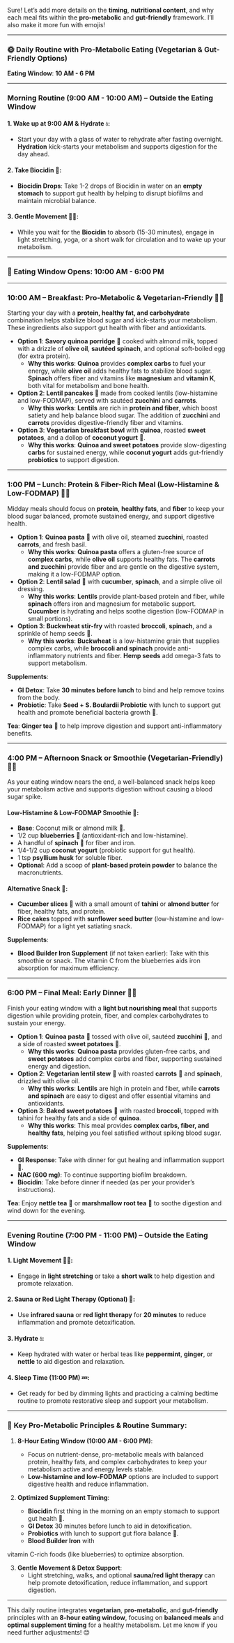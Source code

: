Sure! Let’s add more details on the **timing**, **nutritional content**, and why each meal fits within the **pro-metabolic** and **gut-friendly** framework. I’ll also make it more fun with emojis!

---

### 🌞 **Daily Routine with Pro-Metabolic Eating (Vegetarian & Gut-Friendly Options)**  
**Eating Window**: **10 AM - 6 PM**

---

### **Morning Routine (9:00 AM - 10:00 AM)** – **Outside the Eating Window**

#### **1. Wake up at 9:00 AM & Hydrate** 💧:
- Start your day with a glass of water to rehydrate after fasting overnight. **Hydration** kick-starts your metabolism and supports digestion for the day ahead.

#### **2. Take Biocidin** 🌿:
- **Biocidin Drops**: Take 1-2 drops of Biocidin in water on an **empty stomach** to support gut health by helping to disrupt biofilms and maintain microbial balance.

#### **3. Gentle Movement** 🧘‍♀️:
- While you wait for the **Biocidin** to absorb (15-30 minutes), engage in light stretching, yoga, or a short walk for circulation and to wake up your metabolism.

---

### 🍴 **Eating Window Opens: 10:00 AM - 6:00 PM**

---

### **10:00 AM – Breakfast: Pro-Metabolic & Vegetarian-Friendly** 🍳🥬

Starting your day with a **protein, healthy fat, and carbohydrate** combination helps stabilize blood sugar and kick-starts your metabolism. These ingredients also support gut health with fiber and antioxidants.

- **Option 1**: **Savory quinoa porridge** 🍚 cooked with almond milk, topped with a drizzle of **olive oil**, **sautéed spinach**, and optional soft-boiled egg (for extra protein).
   - **Why this works**: **Quinoa** provides **complex carbs** to fuel your energy, while **olive oil** adds healthy fats to stabilize blood sugar. **Spinach** offers fiber and vitamins like **magnesium** and **vitamin K**, both vital for metabolism and bone health.
- **Option 2**: **Lentil pancakes** 🥞 made from cooked lentils (low-histamine and low-FODMAP), served with sautéed **zucchini** and **carrots**.
   - **Why this works**: **Lentils** are rich in **protein and fiber**, which boost satiety and help balance blood sugar. The addition of **zucchini** and **carrots** provides digestive-friendly fiber and vitamins.
- **Option 3**: **Vegetarian breakfast bowl** with **quinoa**, roasted **sweet potatoes**, and a dollop of **coconut yogurt** 🥥.
   - **Why this works**: **Quinoa and sweet potatoes** provide slow-digesting **carbs** for sustained energy, while **coconut yogurt** adds gut-friendly **probiotics** to support digestion.

---

### **1:00 PM – Lunch: Protein & Fiber-Rich Meal (Low-Histamine & Low-FODMAP)** 🥗🍠

Midday meals should focus on **protein**, **healthy fats**, and **fiber** to keep your blood sugar balanced, promote sustained energy, and support digestive health.

- **Option 1**: **Quinoa pasta** 🍝 with olive oil, steamed **zucchini**, roasted **carrots**, and fresh basil.
   - **Why this works**: **Quinoa pasta** offers a gluten-free source of **complex carbs**, while **olive oil** supports healthy fats. The **carrots and zucchini** provide fiber and are gentle on the digestive system, making it a low-FODMAP option.
- **Option 2**: **Lentil salad** 🥗 with **cucumber**, **spinach**, and a simple olive oil dressing.
   - **Why this works**: **Lentils** provide plant-based protein and fiber, while **spinach** offers iron and magnesium for metabolic support. **Cucumber** is hydrating and helps soothe digestion (low-FODMAP in small portions).
- **Option 3**: **Buckwheat stir-fry** with roasted **broccoli**, **spinach**, and a sprinkle of hemp seeds 🌿.
   - **Why this works**: **Buckwheat** is a low-histamine grain that supplies complex carbs, while **broccoli and spinach** provide anti-inflammatory nutrients and fiber. **Hemp seeds** add omega-3 fats to support metabolism.

**Supplements**:
- **GI Detox**: Take **30 minutes before lunch** to bind and help remove toxins from the body.
- **Probiotic**: Take **Seed + S. Boulardii Probiotic** with lunch to support gut health and promote beneficial bacteria growth 🌿.

**Tea**: **Ginger tea** 🍵 to help improve digestion and support anti-inflammatory benefits.

---

### **4:00 PM – Afternoon Snack or Smoothie (Vegetarian-Friendly)** 🥤🥒

As your eating window nears the end, a well-balanced snack helps keep your metabolism active and supports digestion without causing a blood sugar spike.

#### **Low-Histamine & Low-FODMAP Smoothie** 🍓:
- **Base**: Coconut milk or almond milk 🥥.
- 1/2 cup **blueberries** 🍇 (antioxidant-rich and low-histamine).
- A handful of **spinach** 🥬 for fiber and iron.
- 1/4-1/2 cup **coconut yogurt** (probiotic support for gut health).
- 1 tsp **psyllium husk** for soluble fiber.
- **Optional**: Add a scoop of **plant-based protein powder** to balance the macronutrients.

#### **Alternative Snack** 🍠:
- **Cucumber slices** 🥒 with a small amount of **tahini** or **almond butter** for fiber, healthy fats, and protein.
- **Rice cakes** topped with **sunflower seed butter** (low-histamine and low-FODMAP) for a light yet satiating snack.

**Supplements**:
- **Blood Builder Iron Supplement** (if not taken earlier): Take with this smoothie or snack. The vitamin C from the blueberries aids iron absorption for maximum efficiency.

---

### **6:00 PM – Final Meal: Early Dinner** 🥑🍚

Finish your eating window with a **light but nourishing meal** that supports digestion while providing protein, fiber, and complex carbohydrates to sustain your energy.

- **Option 1**: **Quinoa pasta** 🍝 tossed with olive oil, sautéed **zucchini** 🥒, and a side of roasted **sweet potatoes** 🍠.
   - **Why this works**: **Quinoa pasta** provides gluten-free carbs, and **sweet potatoes** add complex carbs and fiber, supporting sustained energy and digestion.
- **Option 2**: **Vegetarian lentil stew** 🍲 with roasted **carrots** 🥕 and **spinach**, drizzled with olive oil.
   - **Why this works**: **Lentils** are high in protein and fiber, while **carrots and spinach** are easy to digest and offer essential vitamins and antioxidants.
- **Option 3**: **Baked sweet potatoes** 🍠 with roasted **broccoli**, topped with tahini for healthy fats and a side of **quinoa**.
   - **Why this works**: This meal provides **complex carbs, fiber, and healthy fats**, helping you feel satisfied without spiking blood sugar.

**Supplements**:
- **GI Response**: Take with dinner for gut healing and inflammation support 💚.
- **NAC (600 mg)**: To continue supporting biofilm breakdown.
- **Biocidin**: Take before dinner if needed (as per your provider’s instructions).

**Tea**: Enjoy **nettle tea** 🌿 or **marshmallow root tea** 🍵 to soothe digestion and wind down for the evening.

---

### **Evening Routine (7:00 PM - 11:00 PM)** – **Outside the Eating Window**

#### **1. Light Movement** 🧘‍♀️:
- Engage in **light stretching** or take a **short walk** to help digestion and promote relaxation.

#### **2. Sauna or Red Light Therapy (Optional)** 🌈:
- Use **infrared sauna** or **red light therapy** for **20 minutes** to reduce inflammation and promote detoxification.

#### **3. Hydrate** 💧:
- Keep hydrated with water or herbal teas like **peppermint**, **ginger**, or **nettle** to aid digestion and relaxation.

#### **4. Sleep Time (11:00 PM)** 💤:
- Get ready for bed by dimming lights and practicing a calming bedtime routine to promote restorative sleep and support your metabolism.

---

### 🌟 **Key Pro-Metabolic Principles & Routine Summary**:

1. **8-Hour Eating Window (10:00 AM - 6:00 PM)**:
   - Focus on nutrient-dense, pro-metabolic meals with balanced protein, healthy fats, and complex carbohydrates to keep your metabolism active and energy levels stable.
   - **Low-histamine and low-FODMAP** options are included to support digestive health and reduce inflammation.

2. **Optimized Supplement Timing**:
   - **Biocidin** first thing in the morning on an empty stomach to support gut health 🌿.
   - **GI Detox** 30 minutes before lunch to aid in detoxification.
   - **Probiotics** with lunch to support gut flora balance 🌱.
   - **Blood Builder Iron** with

 vitamin C-rich foods (like blueberries) to optimize absorption.

3. **Gentle Movement & Detox Support**:
   - Light stretching, walks, and optional **sauna/red light therapy** can help promote detoxification, reduce inflammation, and support digestion.

---

This daily routine integrates **vegetarian**, **pro-metabolic**, and **gut-friendly** principles with an **8-hour eating window**, focusing on **balanced meals** and **optimal supplement timing** for a healthy metabolism. Let me know if you need further adjustments! 😊